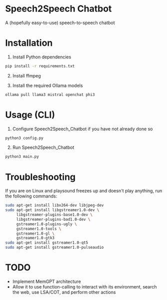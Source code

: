# Speech2Speech Chatbot 
A (hopefully easy-to-use) speech-to-speech chatbot

# Installation
1) Install Python dependencies
```sh
pip install -r requirements.txt
```

2) Install ffmpeg

3) Install the required Ollama models
```sh
ollama pull llama3 mistral openchat phi3
```

# Usage (CLI)
1) Configure Speech2Speech_Chatbot if you have not already done so
```sh
python3 config.py
```

2) Run Speech2Speech_Chatbot
```sh
python3 main.py
```

# Troubleshooting
If you are on Linux and playsound freezes up and doesn't play anything, run the following commands:
```sh
sudo apt-get install libx264-dev libjpeg-dev
sudo apt-get install libgstreamer1.0-dev \
     libgstreamer-plugins-base1.0-dev \
     libgstreamer-plugins-bad1.0-dev \
     gstreamer1.0-plugins-ugly \
     gstreamer1.0-tools \
     gstreamer1.0-gl \
     gstreamer1.0-gtk3
sudo apt-get install gstreamer1.0-qt5
sudo apt-get install gstreamer1.0-pulseaudio
```

# TODO
- Implement MemGPT architecture
- Allow it to use function-calling to interact with its environment, search the web, use LSA/COT, and perform other actions
